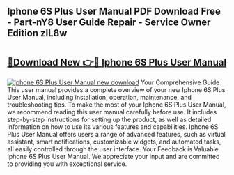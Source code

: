 ## Iphone 6S Plus User Manual PDF Download Free - Part-nY8 User Guide Repair - Service Owner Edition zIL8w

# <h2><a href="http://cf10178.oget.top/?id=Iphone+6S+Plus+User+Manual">🔗Download New 👉🔴 Iphone 6S Plus User Manual</a></h2>

[![Iphone 6S Plus User Manual new download](https://i.imgur.com/5g1atiW.png)](http://cf10178.oget.top/?id=Iphone+6S+Plus+User+Manual)
Your Comprehensive Guide This user manual provides a complete overview of your new Iphone 6S Plus User Manual, including installation, operation, maintenance, and troubleshooting tips. To make the most of your Iphone 6S Plus User Manual, we recommend reading this user manual carefully before use. It includes step-by-step instructions for setting up the product, as well as detailed information on how to use its various features and capabilities. Iphone 6S Plus User Manual offers users a range of advanced features, such as virtual assistant, smart notifications, customizable widgets, and automated tasks, all easily controlled through the user interface. Your Feedback is Valuable Iphone 6S Plus User Manual. We appreciate your input and are committed to providing you with exceptional service.
